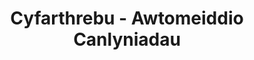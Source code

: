 ---
layout: post
title: 15. Cyfarthrebu - Awtomeiddio Canlyniadau
permalink: cyfarthrebu/awtomeiddio/
---